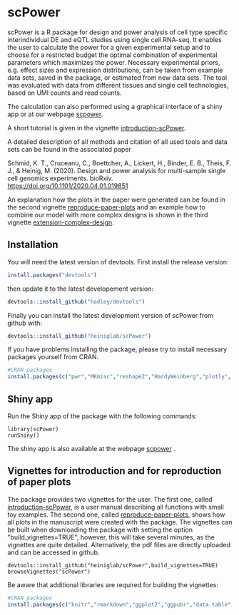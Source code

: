 # scPower

scPower is a R package for design and power analysis of cell type specific interindividual DE and eQTL studies using single cell RNA-seq. It enables the user to calculate the power for a given experimental setup and to choose for a restricted budget the optimal combination of experimental parameters which maximizes the power. Necessary experimental priors, e.g. effect sizes and expression distributions, can be taken from example data sets, saved in the package, or estimated from new data sets. The tool was evaluated with data from different tissues and single cell technologies, based on UMI counts and read counts. 

The calculation can also performed using a graphical interface of a shiny app or at our webpage [scpower](http://scpower.helmholtz-muenchen.de).

A short tutorial is given in the vignette [introduction-scPower](vignettes/introduction-scPower.pdf).

A detailed description of all methods and citation of all used tools and data sets can be found in the associated paper 

Schmid, K. T., Cruceanu, C., Boettcher, A., Lickert, H., Binder, E. B., Theis, F. J., & Heinig, M. (2020). Design and power analysis for multi-sample single cell genomics experiments. bioRxiv. https://doi.org/10.1101/2020.04.01.019851

An explanation how the plots in the paper were generated can be found in the second vignette [reproduce-paper-plots](vignettes/reproduce-paper-plots.pdf) and an example how to combine our model with more complex designs is shown in the third vignette [extension-complex-design](vignettes/extension-complex-design.pdf).


## Installation

You will need the latest version of devtools. First install the release version:

```R
install.packages("devtools")
```

then update it to the latest developement version:

```R
devtools::install_github("hadley/devtools")
```

Finally you can install the latest development version of scPower from github with:

```R
devtools::install_github("heiniglab/scPower")
```

If you have problems installing the package, please try to install necessary packages yourself from CRAN.

```R
#CRAN packages
install.packages(c("pwr","MKmisc","reshape2","HardyWeinberg","plotly", "shiny"))
```

## Shiny app

Run the Shiny app of the package with the following commands:

```{R}
library(scPower)
runShiny()
```

The shiny app is also available at the webpage [scpower](http://scpower.helmholtz-muenchen.de) .

## Vignettes for introduction and for reproduction of paper plots

The package provides two vignettes for the user. The first one, called [introduction-scPower](vignettes/introduction-scPower.pdf), is a user manual describing all functions with small toy examples. The second one, called [reproduce-paper-plots](vignettes/reproduce-paper-plots.pdf), shows how all plots in the manuscript were created with the package. The vignettes can be built when downloading the package with setting the option "build_vignettes=TRUE", however, this will take several minutes, as the vignettes are quite detailed. Alternatively, the pdf files are directly uploaded and can be accessed in github.

```{R}
devtools::install_github("heiniglab/scPower",build_vignettes=TRUE)
browseVignettes("scPower")
```
Be aware that additional libraries are required for building the vignettes:

```R
#CRAN packages
install.packages(c("knitr","rmarkdown","ggplot2","ggpubr","data.table", "viridis"))
```
